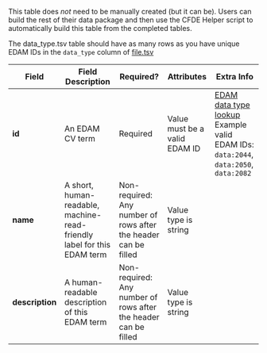 This table does *not* need to be manually created (but it can be). Users can build the rest of their data package and then use the CFDE Helper script to automatically build this table from the completed tables.

The data_type.tsv table should have as many rows as you have unique EDAM IDs in the `data_type` column of [file.tsv](./TableInfo:-file.tsv)


Field | Field Description | Required? |  Attributes | Extra Info 
------|-------------------|-----------|-------------|------------
**id** | An EDAM CV term | Required | Value must be a valid EDAM ID | [EDAM data type lookup](https://www.ebi.ac.uk/ols/ontologies/edam/terms?iri=http%3A%2F%2Fedamontology.org%2Fdata_0006&viewMode=All&siblings=false) <br /> Example valid EDAM IDs: `data:2044`, `data:2050`, `data:2082` 
**name** | A short, human-readable, machine-read-friendly label for this EDAM term| Non-required: Any number of rows after the header can be filled | Value type is string
**description** | A human-readable description of this EDAM term |  Non-required: Any number of rows after the header can be filled | Value type is string
